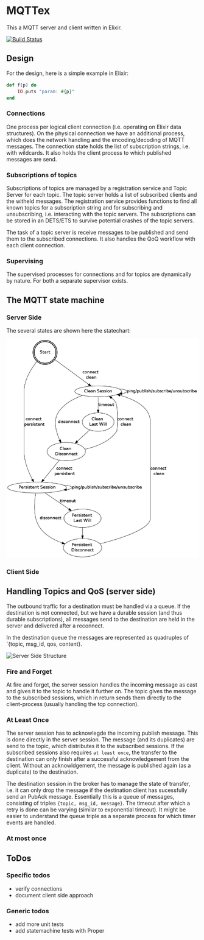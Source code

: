 # MQTTex

This a MQTT server and client written in Elixir. 

[![Build Status](https://travis-ci.org/alfert/mqttex.png)](https://travis-ci.org/alfert/mqttex)

## Design

For the design, here is a simple example in Elixir: 

``` elixir
def f(p) do
	IO.puts "param: #{p}"
end

``` 


### Connections

One process per logical client connection (i.e. operating on Elixir data structures). On 
the physical connection we have an additional process, which does the network handling
and the encoding/decoding of MQTT messages. The connection state holds the list of subscription
strings, i.e. with wildcards. It also holds the client process to which published messages are send. 

### Subscriptions of topics

Subscriptions of topics are managed by a registration service and Topic Server for each topic. 
The topic server holds a list of subscribed clients and the witheld messages. The registration service
provides functions to find all known topics for a subscription string and for subscribing and 
unsubscribing, i.e. interacting with the topic servers. The subscriptions can be stored in an 
DETS/ETS to survive potential crashes of the topic servers. 

The task of a topic server is receive messages to be published and send them to the subscribed
connections. It also handles the QoQ workflow with each client connection. 

### Supervising

The supervised processes for connections and for topics are dynamically by nature. For both 
a separate supervisor exists. 

## The MQTT state machine

### Server Side 

The several states are shown here the statechart: 

![FSM of the Server Side](/mqtt-server-fsm.dot.png)

### Client Side

## Handling Topics and QoS (server side)

The outbound traffic for a destination must be handled via a queue. If the
destination is not connected, but we have a durable session (and thus durable
subscriptions), all messages send to the destination are held in the server
and delivered after a reconnect. 

In the destination queue the messages are represented as quadruples of
`{topic, msg_id, qos, content}. 

![Server Side Structure](/server-structure.dot.png)


### Fire and Forget

At fire and forget, the server session handles the incoming message as cast
and gives it  to the topic to handle it further on. The topic gives the
message to  the subscribed sessions,  which in return sends them directly to
the client-process (usually handling the tcp connection).

### At Least Once

The server session has to acknowlegde the incoming publish message. This is
done directly in the server session. The message (and its duplicates) are send
to the topic, which distributes it to the subscribed sessions.  If the
subscribed sessions also requires `at least once`, the transfer to the
destination can only finish after a successful acknowledgement from the
client. Without an acknowldgement, the message is published again (as a
duplicate) to the destination.

The destination session in the broker has to manage the state of transfer,
i.e. it can only drop the message if the destination client has sucessfully
send an PubAck message. Essentially this is a queue of messages, consisting
of triples `{topic, msg_id, message}`. The timeout after which a retry is done
can be varying (similar to exponential timeout). It might be easier to
understand the queue triple as a separate process for which timer events are
handled.

### At most once



## ToDos

### Specific todos
* verify connections
* document client side approach

### Generic todos
* add more unit tests
* add statemachine tests with Proper

